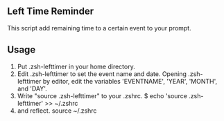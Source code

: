 ## Left Time Reminder
This script add remaining time to a certain event to your prompt.

## Usage
1. Put .zsh-lefttimer in your home directory.
2. Edit .zsh-lefttimer to set the event name and date. Opening .zsh-lefttimer by editor, edit the variables 'EVENTNAME', 'YEAR', 'MONTH', and 'DAY'.
3. Write "source .zsh-lefttimer" to your .zshrc.
	$ echo 'source .zsh-lefttimer' >> ~/.zshrc
4. and reflect.
	source ~/.zshrc
